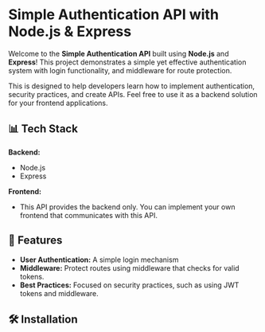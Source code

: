 # Simple Authentication API with Node.js & Express

Welcome to the **Simple Authentication API** built using **Node.js** and **Express**! 
This project demonstrates a simple yet effective authentication system with login functionality, 
and middleware for route protection.

This is designed to help developers learn how to implement authentication, security practices, and create APIs. 
Feel free to use it as a backend solution for your frontend applications.

## 📊 Tech Stack

**Backend:**  
- Node.js  
- Express  

**Frontend:**  
- This API provides the backend only. You can implement your own frontend that communicates with this API.

## 🚀 Features
- **User Authentication:** A simple login mechanism
- **Middleware:** Protect routes using middleware that checks for valid tokens.
- **Best Practices:** Focused on security practices, such as using JWT tokens and middleware.

## 🛠️ Installation





